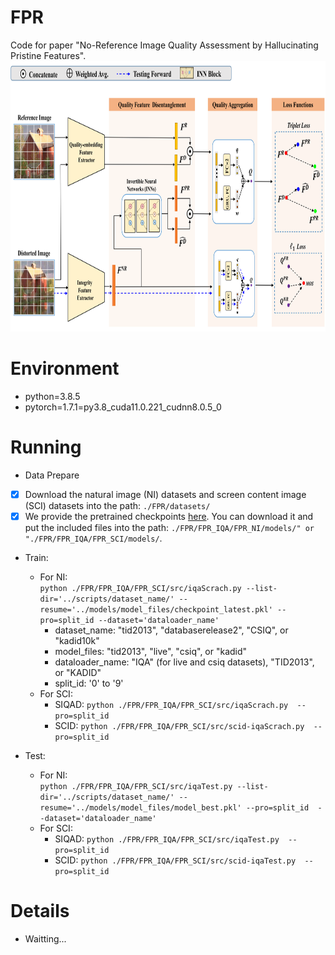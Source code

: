 # FPR
Code for paper "No-Reference Image Quality Assessment by Hallucinating Pristine Features".
<img src="https://github.com/Baoliang93/FPR/blob/main/FPR_IQA/framework.png"  width="800" height="433" >


# Environment
* python=3.8.5
* pytorch=1.7.1=py3.8_cuda11.0.221_cudnn8.0.5_0

# Running
* Data Prepare
- [x] Download the natural image (NI) datasets and screen content image (SCI) datasets into the path: `./FPR/datasets/`
- [x] We provide the pretrained checkpoints [here](https://mega.nz/folder/iDxH3R6a#WF25kk1XD30fhlZeSPJzDA). You can download it and put the included  files into the path: `./FPR/FPR_IQA/FPR_NI/models/" or "./FPR/FPR_IQA/FPR_SCI/models/`. 

* Train: 
  - For NI:  
    `python ./FPR/FPR_IQA/FPR_SCI/src/iqaScrach.py --list-dir='../scripts/dataset_name/' --resume='../models/model_files/checkpoint_latest.pkl' --pro=split_id --dataset='dataloader_name'`  
      -    dataset_name: "tid2013", "databaserelease2", "CSIQ", or "kadid10k"  
      -    model_files: "tid2013", "live", "csiq", or "kadid"
      - dataloader_name: "IQA" (for live and csiq  datasets), "TID2013", or "KADID"  
      - split_id: '0' to '9'
  - For SCI:   
      -  SIQAD: `python ./FPR/FPR_IQA/FPR_SCI/src/iqaScrach.py  --pro=split_id`    
      -  SCID: `python ./FPR/FPR_IQA/FPR_SCI/src/scid-iqaScrach.py  --pro=split_id`   
      
* Test:  
  - For NI:   
  `python ./FPR/FPR_IQA/FPR_SCI/src/iqaTest.py --list-dir='../scripts/dataset_name/' --resume='../models/model_files/model_best.pkl' --pro=split_id  --dataset='dataloader_name'`  
   - For SCI:   
      -  SIQAD: `python ./FPR/FPR_IQA/FPR_SCI/src/iqaTest.py  --pro=split_id`    
      -  SCID: `python ./FPR/FPR_IQA/FPR_SCI/src/scid-iqaTest.py  --pro=split_id`
  

# Details
* Waitting...

